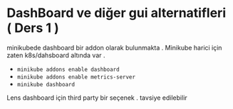 # DashBoard ve diğer gui alternatifleri ( Ders 1 )
minikubede dashboard bir addon olarak bulunmakta . Minikube harici için zaten k8s/dahsboard altında var .
- `minikube addons enable dashboard`
- `minikube addons enable metrics-server`
- `minikube dashboard`

Lens dashboard için third party bir seçenek . tavsiye edilebilir 
